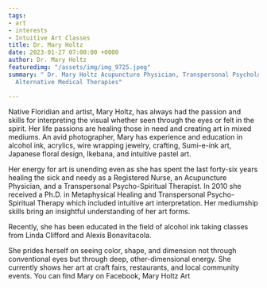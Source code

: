 ```yaml
---
tags:
- art
- interests
- Intuitive Art Classes
title: Dr. Mary Holtz
date: 2023-01-27 07:00:00 +0000
author: Dr. Mary Holtz
featuredimg: "/assets/img/img_9725.jpeg"
summary: " Dr. Mary Holtz Acupuncture Physician, Transpersonal Psychology &  Complementary
  Alternative Medical Therapies"

---
```

Native Floridian and artist, Mary Holtz, has always had the passion and skills for interpreting the visual whether seen through the eyes or felt in the spirit. Her life passions are healing those in need and creating art in mixed mediums. An avid photographer, Mary has experience and education in alcohol ink, acrylics, wire wrapping jewelry, crafting, Sumi-e-ink art, Japanese floral design, Ikebana, and intuitive pastel art.

Her energy for art is unending even as she has spent the last forty-six years healing the sick and needy as a Registered Nurse, an Acupuncture Physician, and a Transpersonal Psycho-Spiritual Therapist. In 2010 she received a Ph.D. in Metaphysical Healing and Transpersonal Psycho-Spiritual Therapy which included intuitive art interpretation. Her mediumship skills bring an insightful understanding of her art forms.

Recently, she has been educated in the field of alcohol ink taking classes from Linda Clifford and Alexis Bonavitacola.

She prides herself on seeing color, shape, and dimension not through conventional eyes but through deep, other-dimensional energy. She currently shows her art at craft fairs, restaurants, and local community events. You can find Mary on Facebook, Mary Holtz Art